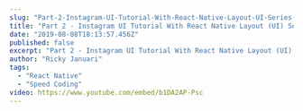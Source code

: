 ```yaml
---
slug: "Part-2-Instagram-UI-Tutorial-With-React-Native-Layout-UI-Series-Menu-Tab-Navigator"
title: "Part 2 - Instagram UI Tutorial With React Native Layout (UI) Series - Menu Tab Navigator"
date: "2019-08-08T18:13:57.456Z"
published: false
excerpt: "Part 2 - Instagram UI Tutorial With React Native Layout (UI) Series - Menu Tab Navigator"
author: "Ricky Januari"
tags:
  - "React Native"
  - "Speed Coding"
video: https://www.youtube.com/embed/b1DA2AP-Psc
---
```

